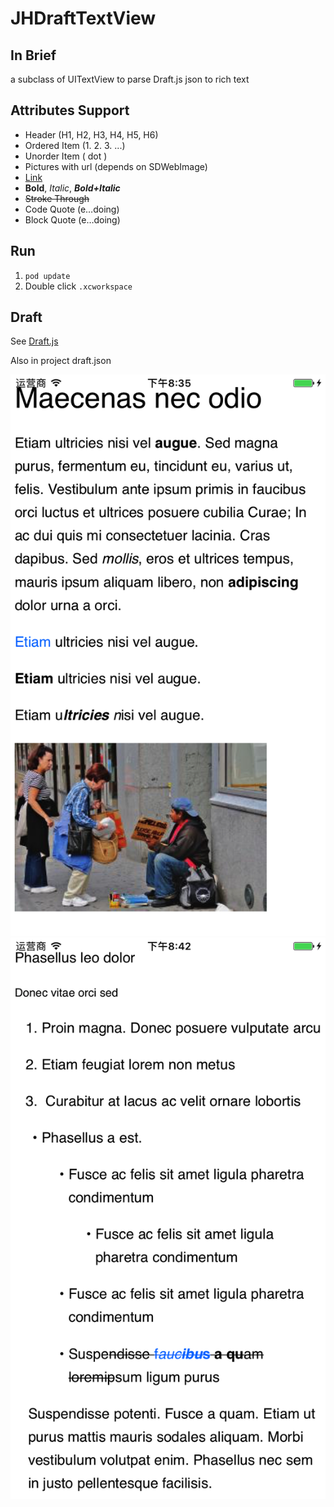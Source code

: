# JHDraftTextView

## In Brief 

a subclass of UITextView to parse Draft.js json to rich text

## Attributes Support

* Header (H1, H2, H3, H4, H5, H6)
* Ordered Item (1. 2. 3. ...)
* Unorder Item ( dot )
* Pictures with url (depends on SDWebImage)
* [Link](https://github.com/JiaHongXu)
* **Bold**, *Italic*, ***Bold+Italic***
* ~~Stroke Through~~
* Code Quote (e…doing)
* Block Quote (e…doing)

## Run

1. `pod update`
2. Double click `.xcworkspace`

## Draft

See [Draft.js](https://github.com/facebook/draft-js)

Also in project draft.json

![draftDemo1.png](draftDemo1.png)![draftDemo1.png](draftDemo2.png)